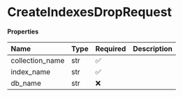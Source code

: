 # CreateIndexesDropRequest

**Properties**

| Name            | Type | Required | Description |
| :-------------- | :--- | :------- | :---------- |
| collection_name | str  | ✅       |             |
| index_name      | str  | ✅       |             |
| db_name         | str  | ❌       |             |

<!-- This file was generated by liblab | https://liblab.com/ -->
